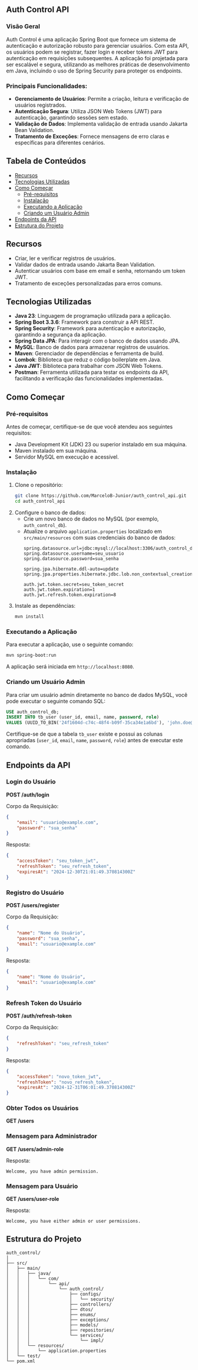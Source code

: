 ## Auth Control API

### Visão Geral
Auth Control é uma aplicação Spring Boot que fornece um sistema de autenticação e autorização robusto para gerenciar usuários. Com esta API, os usuários podem se registrar, fazer login e receber tokens JWT para autenticação em requisições subsequentes. A aplicação foi projetada para ser escalável e segura, utilizando as melhores práticas de desenvolvimento em Java, incluindo o uso de Spring Security para proteger os endpoints.

### Principais Funcionalidades:
- **Gerenciamento de Usuários**: Permite a criação, leitura e verificação de usuários registrados.
- **Autenticação Segura**: Utiliza JSON Web Tokens (JWT) para autenticação, garantindo sessões sem estado.
- **Validação de Dados**: Implementa validação de entrada usando Jakarta Bean Validation.
- **Tratamento de Exceções**: Fornece mensagens de erro claras e específicas para diferentes cenários.

## Tabela de Conteúdos
- [Recursos](#recursos)
- [Tecnologias Utilizadas](#tecnologias-utilizadas)
- [Como Começar](#como-começar)
  - [Pré-requisitos](#pré-requisitos)
  - [Instalação](#instalação)
  - [Executando a Aplicação](#executando-a-aplicação)
  - [Criando um Usuário Admin](#criando-um-usuário-admin)
- [Endpoints da API](#endpoints-da-api)
- [Estrutura do Projeto](#estrutura-do-projeto)

## Recursos
- Criar, ler e verificar registros de usuários.
- Validar dados de entrada usando Jakarta Bean Validation.
- Autenticar usuários com base em email e senha, retornando um token JWT.
- Tratamento de exceções personalizadas para erros comuns.

## Tecnologias Utilizadas
- **Java 23**: Linguagem de programação utilizada para a aplicação.
- **Spring Boot 3.3.6**: Framework para construir a API REST.
- **Spring Security**: Framework para autenticação e autorização, garantindo a segurança da aplicação.
- **Spring Data JPA**: Para interagir com o banco de dados usando JPA.
- **MySQL**: Banco de dados para armazenar registros de usuários.
- **Maven**: Gerenciador de dependências e ferramenta de build.
- **Lombok**: Biblioteca que reduz o código boilerplate em Java.
- **Java JWT**: Biblioteca para trabalhar com JSON Web Tokens.
- **Postman**: Ferramenta utilizada para testar os endpoints da API, facilitando a verificação das funcionalidades implementadas.

## Como Começar

### Pré-requisitos
Antes de começar, certifique-se de que você atendeu aos seguintes requisitos:
- Java Development Kit (JDK) 23 ou superior instalado em sua máquina.
- Maven instalado em sua máquina.
- Servidor MySQL em execução e acessível.

### Instalação
1. Clone o repositório:
   ```bash
   git clone https://github.com/MarceloB-Junior/auth_control_api.git
   cd auth_control_api
   ```
2. Configure o banco de dados:
   - Crie um novo banco de dados no MySQL (por exemplo, `auth_control_db`).
   - Atualize o arquivo `application.properties` localizado em `src/main/resources` com suas credenciais do banco de dados:
     ```properties
     spring.datasource.url=jdbc:mysql://localhost:3306/auth_control_db
     spring.datasource.username=seu_usuario
     spring.datasource.password=sua_senha

     spring.jpa.hibernate.ddl-auto=update
     spring.jpa.properties.hibernate.jdbc.lob.non_contextual_creation=true

     auth.jwt.token.secret=seu_token_secret
     auth.jwt.token.expiration=1
     auth.jwt.refresh.token.expiration=8
     ```
3. Instale as dependências:
   ```bash
   mvn install
   ```

### Executando a Aplicação
Para executar a aplicação, use o seguinte comando:
```bash
mvn spring-boot:run
```
A aplicação será iniciada em `http://localhost:8080`.

### Criando um Usuário Admin
Para criar um usuário admin diretamente no banco de dados MySQL, você pode executar o seguinte comando SQL:

```sql
USE auth_control_db;
INSERT INTO tb_user (user_id, email, name, password, role) 
VALUES (UUID_TO_BIN('24f1604d-c74c-48f4-b09f-35ca34e1a6bd'), 'john.doe@example.com', 'John Doe', '$2a$10$YrxH6L72UzuSKZSVYmnqM.Khc5ZR3YW1cTpcW/667/AjlkLoShTgK', 'ADMIN');
```

Certifique-se de que a tabela `tb_user` existe e possui as colunas apropriadas (`user_id`, `email`, `name`, `password`, `role`) antes de executar este comando.

## Endpoints da API

### Login do Usuário
**POST /auth/login**

Corpo da Requisição:
```json
{
    "email": "usuario@example.com",
    "password": "sua_senha"
}
```

Resposta:
```json
{
    "accessToken": "seu_token_jwt",
    "refreshToken": "seu_refresh_token",
    "expiresAt": "2024-12-30T21:01:49.370814300Z"
}
```

### Registro do Usuário
**POST /users/register**

Corpo da Requisição:
```json
{
    "name": "Nome do Usuário",
    "password": "sua_senha",
    "email": "usuario@example.com"
}
```
Resposta:
```json
{
    "name": "Nome do Usuário",
    "email": "usuario@example.com"
}
```

### Refresh Token do Usuário
**POST /auth/refresh-token**

Corpo da Requisição:
```json
{
    "refreshToken": "seu_refresh_token"
}
```

Resposta:
```json
{
    "accessToken": "novo_token_jwt",
    "refreshToken": "novo_refresh_token",
    "expiresAt": "2024-12-31T06:01:49.370814300Z"
}
```

### Obter Todos os Usuários
**GET /users**

### Mensagem para Administrador
**GET /users/admin-role**

Resposta:
```
Welcome, you have admin permission.
```

### Mensagem para Usuário
**GET /users/user-role**

Resposta:
```
Welcome, you have either admin or user permissions.
```

## Estrutura do Projeto

```
auth_control/
│
├── src/
│   ├── main/
│   │   ├── java/
│   │   │   └── com/
│   │   │       └── api/
│   │   │           └── auth_control/
│   │   │               ├── configs/
│   │   │               │   └── security/
│   │   │               ├── controllers/
│   │   │               ├── dtos/
│   │   │               ├── enums/
│   │   │               ├── exceptions/          
│   │   │               ├── models/
│   │   │               ├── repositories/
│   │   │               └── services/
│   │   │                   └── impl/
│   │   └── resources/
│   │       └── application.properties
│   └── test/
└── pom.xml
```

